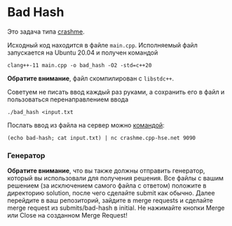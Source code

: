 # Bad Hash

Это задача типа [crashme](https://gitlab.com/danlark/cpp-advanced-hse/-/blob/main/docs/crashme.md).

Исходный код находится в файле `main.cpp`.
Исполняемый файл запускается на Ubuntu 20.04 и получен командой
```shell
clang++-11 main.cpp -o bad_hash -O2 -std=c++20
```
**Обратите внимание**, файл скомпилирован с `libstdc++`.

Советуем не писать ввод каждый раз руками, а сохранить его в файл и
пользоваться перенаправлением ввода
```shell
./bad_hash <input.txt
```

Послать ввод из файла на сервер можно [командой](https://gitlab.com/danlark/cpp-advanced-hse/-/blob/main/docs/crashme.md#подготовленный-ввод):
```shell
(echo bad-hash; cat input.txt) | nc crashme.cpp-hse.net 9090
```

### Генератор
**Обратите внимание**, что вы также должны отправить генератор, который вы использовали для получения решения. Все файлы с вашим решением
(за исключением самого файла с ответом) положите в
директорию solution, после чего сделайте submit как обычно.
Далее перейдите в ваш репозиторий, зайдите в merge requests и сделайте merge request из submits/bad-hash в initial. Не нажимайте кнопки Merge или Close на созданном Merge Request!
